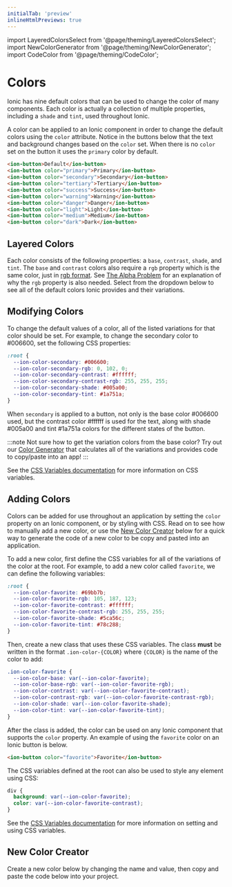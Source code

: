 ```yaml
---
initialTab: 'preview'
inlineHtmlPreviews: true
---
```


import LayeredColorsSelect from '@page/theming/LayeredColorsSelect';
import NewColorGenerator from '@page/theming/NewColorGenerator';
import CodeColor from '@page/theming/CodeColor';

# Colors

Ionic has nine default colors that can be used to change the color of many components. Each color is actually a collection of multiple properties, including a `shade` and `tint`, used throughout Ionic.

A color can be applied to an Ionic component in order to change the default colors using the `color` attribute. Notice in the buttons below that the text and background changes based on the `color` set. When there is no `color` set on the button it uses the `primary` color by default.

```html
<ion-button>Default</ion-button>
<ion-button color="primary">Primary</ion-button>
<ion-button color="secondary">Secondary</ion-button>
<ion-button color="tertiary">Tertiary</ion-button>
<ion-button color="success">Success</ion-button>
<ion-button color="warning">Warning</ion-button>
<ion-button color="danger">Danger</ion-button>
<ion-button color="light">Light</ion-button>
<ion-button color="medium">Medium</ion-button>
<ion-button color="dark">Dark</ion-button>
```

## Layered Colors

Each color consists of the following properties: a `base`, `contrast`, `shade`, and `tint`. The `base` and `contrast` colors also require a `rgb` property which is the same color, just in <a href="https://developer.mozilla.org/en-US/docs/Glossary/RGB" target="_blank">rgb format</a>. See [The Alpha Problem](advanced.md#the-alpha-problem) for an explanation of why the `rgb` property is also needed. Select from the dropdown below to see all of the default colors Ionic provides and their variations.

<LayeredColorsSelect />

## Modifying Colors

To change the default values of a color, all of the listed variations for that color should be set. For example, to change the secondary color to <CodeColor color="#006600">#006600</CodeColor>, set the following CSS properties:

```css
:root {
  --ion-color-secondary: #006600;
  --ion-color-secondary-rgb: 0, 102, 0;
  --ion-color-secondary-contrast: #ffffff;
  --ion-color-secondary-contrast-rgb: 255, 255, 255;
  --ion-color-secondary-shade: #005a00;
  --ion-color-secondary-tint: #1a751a;
}
```

When `secondary` is applied to a button, not only is the base color <CodeColor color="#006600">#006600</CodeColor> used, but the contrast color <CodeColor color="#ffffff">#ffffff</CodeColor> is used for the text, along with shade <CodeColor color="#005a00">#005a00</CodeColor> and tint <CodeColor color="#1a751a">#1a751a</CodeColor> colors for the different states of the button.

:::note
Not sure how to get the variation colors from the base color? Try out our [Color Generator](color-generator.mdx) that calculates all of the variations and provides code to copy/paste into an app!
:::

See the [CSS Variables documentation](css-variables.md) for more information on CSS variables.

## Adding Colors

Colors can be added for use throughout an application by setting the `color` property on an Ionic component, or by styling with CSS. Read on to see how to manually add a new color, or use the [New Color Creator](#new-color-creator) below for a quick way to generate the code of a new color to be copy and pasted into an application.

To add a new color, first define the CSS variables for all of the variations of the color at the root. For example, to add a new color called `favorite`, we can define the following variables:

```css
:root {
  --ion-color-favorite: #69bb7b;
  --ion-color-favorite-rgb: 105, 187, 123;
  --ion-color-favorite-contrast: #ffffff;
  --ion-color-favorite-contrast-rgb: 255, 255, 255;
  --ion-color-favorite-shade: #5ca56c;
  --ion-color-favorite-tint: #78c288;
}
```

Then, create a new class that uses these CSS variables. The class **must** be written in the format `.ion-color-{COLOR}` where `{COLOR}` is the name of the color to add:

```css
.ion-color-favorite {
  --ion-color-base: var(--ion-color-favorite);
  --ion-color-base-rgb: var(--ion-color-favorite-rgb);
  --ion-color-contrast: var(--ion-color-favorite-contrast);
  --ion-color-contrast-rgb: var(--ion-color-favorite-contrast-rgb);
  --ion-color-shade: var(--ion-color-favorite-shade);
  --ion-color-tint: var(--ion-color-favorite-tint);
}
```

After the class is added, the color can be used on any Ionic component that supports the `color` property. An example of using the `favorite` color on an Ionic button is below.

```html
<ion-button color="favorite">Favorite</ion-button>
```

The CSS variables defined at the root can also be used to style any element using CSS:

```css
div {
  background: var(--ion-color-favorite);
  color: var(--ion-color-favorite-contrast);
}
```

See the [CSS Variables documentation](css-variables.md) for more information on setting and using CSS variables.

## New Color Creator

Create a new color below by changing the name and value, then copy and paste the code below into your project.

<NewColorGenerator />
